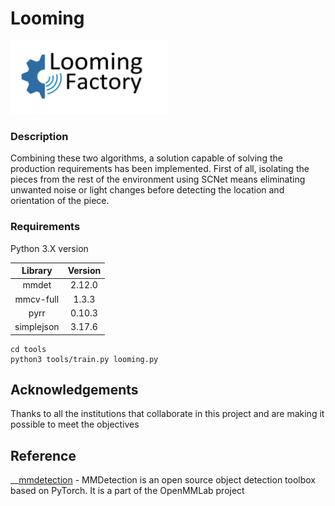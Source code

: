 # Looming

<img src="https://github.com/javierrodenas/Looming_DOPE/blob/main/DOPE/github_img/Looming.PNG" width="50%" height="50%">

### Description

Combining these two algorithms, a solution capable of solving the production requirements has been implemented. First of all, isolating the pieces from the rest of the environment using SCNet means eliminating unwanted noise or light changes before detecting the location and orientation of the piece.


### Requirements

Python 3.X version


| Library | Version  |
| :---:   | :-: |
| mmdet | 2.12.0 |
| mmcv-full | 1.3.3 |
| pyrr | 0.10.3 |
| simplejson | 3.17.6 |

```
cd tools
python3 tools/train.py looming.py  
```

## Acknowledgements

Thanks to all the institutions that collaborate in this project and are making it possible to meet the objectives

## Reference

__[mmdetection](https://mmdetection.readthedocs.io/en/latest/api.html) - MMDetection is an open source object detection toolbox based on PyTorch. It is a part of the OpenMMLab project
